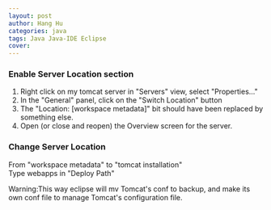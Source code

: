 ```yaml
---
layout: post
author: Hang Hu
categories: java
tags: Java Java-IDE Eclipse 
cover: 
---
```


### Enable Server Location section

1. Right click on my tomcat server in "Servers" view, select "Properties…"  
2. In the "General" panel, click on the "Switch Location" button  
3. The "Location: [workspace metadata]" bit should have been replaced by something else.  
4. Open (or close and reopen) the Overview screen for the server.  
### Change Server Location

From "workspace metadata" to "tomcat installation"  
Type webapps in "Deploy Path"

Warning:This way eclipse will mv Tomcat's conf to backup, and make its own conf file to manage Tomcat's configuration file.   
